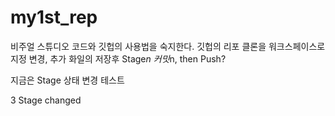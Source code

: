 my1st_rep
=========

비주얼 스튜디오 코드와 깃헙의 사용법을 숙지한다.
깃헙의 리포 클론을 워크스페이스로 지정
변경, 추가 화일의 저장후 Stage*n 커밋*n, then Push?

지금은 Stage 상태 변경 테스트

3 Stage changed